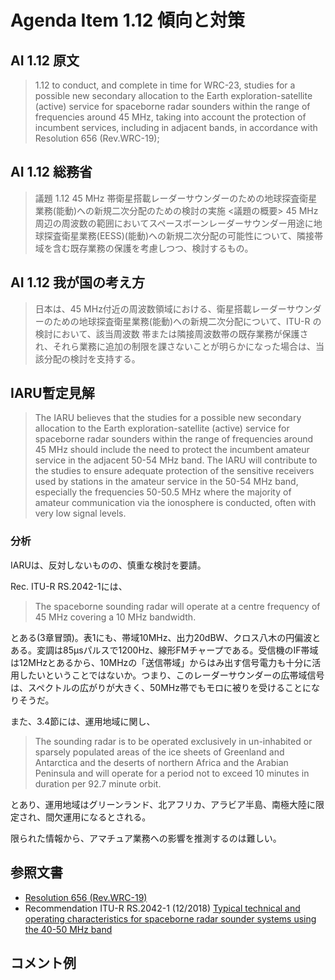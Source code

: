 # Agenda Item 1.12 傾向と対策


## AI 1.12 原文
> 1.12 to conduct, and complete in time for WRC-23, studies for a possible new secondary allocation to the Earth exploration-satellite (active) service for spaceborne radar sounders within the range of frequencies around 45 MHz, taking into account the protection of incumbent services, including in adjacent bands, in accordance with Resolution 656 (Rev.WRC-19);

## AI 1.12 総務省
> 議題 1.12 45 MHz 帯衛星搭載レーダーサウンダーのための地球探査衛星業務(能動)への新規二次分配のための検討の実施
> <議題の概要>
> 45 MHz周辺の周波数の範囲においてスペースボーンレーダーサウンダー用途に地球探査衛星業務(EESS)(能動)への新規二次分配の可能性について、隣接帯域を含む既存業務の保護を考慮しつつ、検討するもの。

## AI 1.12 我が国の考え方
> 日本は、45 MHz付近の周波数領域における、衛星搭載レーダーサウンダーのための地球探査衛星業務(能動)への新規二次分配について、ITU-R の検討において、該当周波数 帯または隣接周波数帯の既存業務が保護され、それら業務に追加の制限を課さないことが明らかになった場合は、当該分配の検討を支持する。

## IARU暫定見解
> The IARU believes that the studies for a possible new secondary allocation to the Earth exploration-satellite (active) service for spaceborne radar sounders within the range of frequencies around 45 MHz should include the need to protect the incumbent amateur service in the adjacent 50-54 MHz band. The IARU will contribute to the studies to ensure adequate protection of the sensitive receivers used by stations in the amateur service in the 50-54 MHz band, especially the frequencies 50-50.5 MHz where the majority of amateur communication via the ionosphere is conducted, often with very low signal levels.

### 分析
IARUは、反対しないものの、慎重な検討を要請。

Rec. ITU-R RS.2042-1には、
> The spaceborne sounding radar will operate at a centre frequency of 45 MHz covering a 10 MHz bandwidth.

とある(3章冒頭)。表1にも、帯域10MHz、出力20dBW、クロス八木の円偏波とある。変調は85μsパルスで1200Hz、線形FMチャープである。受信機のIF帯域は12MHzとあるから、10MHzの「送信帯域」からはみ出す信号電力も十分に活用したいということではないか。つまり、このレーダーサウンダーの広帯域信号は、スペクトルの広がりが大きく、50MHz帯でもモロに被りを受けることになりそうだ。


また、3.4節には、運用地域に関し、
> The sounding radar is to be operated exclusively in un-inhabited or sparsely populated areas of the ice sheets of Greenland and Antarctica and the deserts of northern Africa and the Arabian Peninsula and will operate for a period not to exceed 10 minutes in duration per 92.7 minute orbit.

とあり、運用地域はグリーンランド、北アフリカ、アラビア半島、南極大陸に限定され、間欠運用になるとされる。

限られた情報から、アマチュア業務への影響を推測するのは難しい。

## 参照文書
* [Resolution 656 (Rev.WRC-19)](https://www.itu.int/dms_pub/itu-r/oth/0C/0A/R0C0A00000F00137PDFE.pdf)
* Recommendation ITU-R RS.2042-1 (12/2018) [Typical technical and operating characteristics for spaceborne radar sounder systems using the 40-50 MHz band](https://www.itu.int/dms_pubrec/itu-r/rec/rs/R-REC-RS.2042-1-201812-I!!PDF-E.pdf)

## コメント例